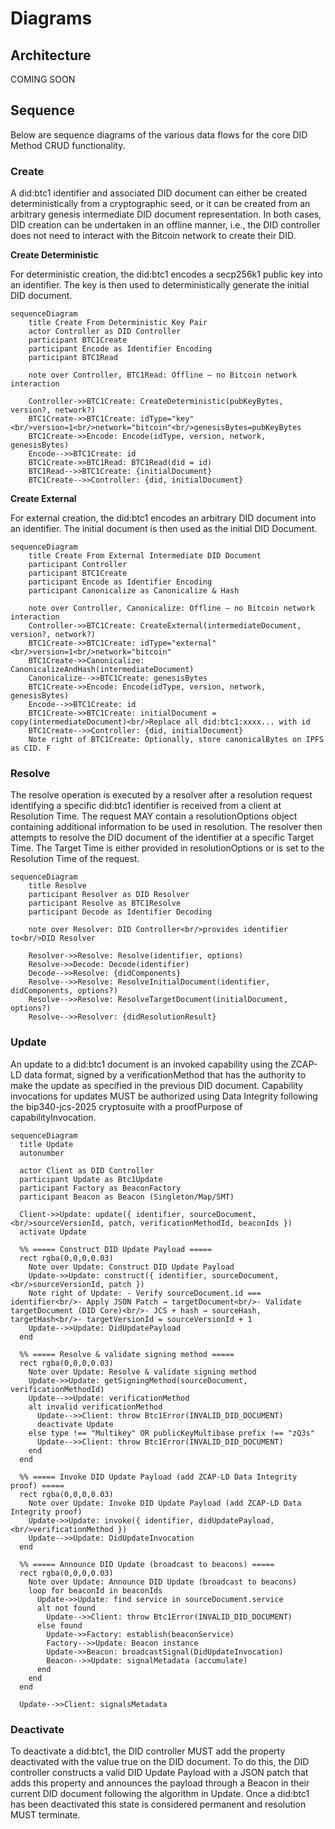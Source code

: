 # Diagrams

## Architecture

COMING SOON

## Sequence

Below are sequence diagrams of the various data flows for the core DID Method CRUD functionality.

### Create

A did:btc1 identifier and associated DID document can either be created deterministically from a cryptographic seed, or it can be created from an arbitrary genesis intermediate DID document representation. In both cases, DID creation can be undertaken in an offline manner, i.e., the DID controller does not need to interact with the Bitcoin network to create their DID.

**Create Deterministic**

For deterministic creation, the did:btc1 encodes a secp256k1 public key into an identifier. The key is then used to deterministically generate the initial DID document.

```mermaid
sequenceDiagram
    title Create From Deterministic Key Pair
    actor Controller as DID Controller
    participant BTC1Create
    participant Encode as Identifier Encoding
    participant BTC1Read

    note over Controller, BTC1Read: Offline — no Bitcoin network interaction

    Controller->>BTC1Create: CreateDeterministic(pubKeyBytes, version?, network?)
    BTC1Create->>BTC1Create: idType="key"<br/>version=1<br/>network="bitcoin"<br/>genesisBytes=pubKeyBytes
    BTC1Create->>Encode: Encode(idType, version, network, genesisBytes)
    Encode-->>BTC1Create: id
    BTC1Create->>BTC1Read: BTC1Read(did = id)
    BTC1Read-->>BTC1Create: {initialDocument}
    BTC1Create-->>Controller: {did, initialDocument}

```

**Create External**

For external creation, the did:btc1 encodes an arbitrary DID document into an identifier. The initial document is then used as the initial DID Document.

```mermaid
sequenceDiagram
    title Create From External Intermediate DID Document
    participant Controller
    participant BTC1Create
    participant Encode as Identifier Encoding
    participant Canonicalize as Canonicalize & Hash

    note over Controller, Canonicalize: Offline — no Bitcoin network interaction
    Controller->>BTC1Create: CreateExternal(intermediateDocument, version?, network?)
    BTC1Create->>BTC1Create: idType="external"<br/>version=1<br/>network="bitcoin"
    BTC1Create->>Canonicalize: CanonicalizeAndHash(intermediateDocument)
    Canonicalize-->>BTC1Create: genesisBytes
    BTC1Create->>Encode: Encode(idType, version, network, genesisBytes)
    Encode-->>BTC1Create: id
    BTC1Create->>BTC1Create: initialDocument = copy(intermediateDocument)<br/>Replace all did:btc1:xxxx... with id
    BTC1Create-->>Controller: {did, initialDocument}
    Note right of BTC1Create: Optionally, store canonicalBytes on IPFS as CID. F
```

### Resolve

The resolve operation is executed by a resolver after a resolution request identifying a specific did:btc1 identifier is received from a client at Resolution Time. The request MAY contain a resolutionOptions object containing additional information to be used in resolution. The resolver then attempts to resolve the DID document of the identifier at a specific Target Time. The Target Time is either provided in resolutionOptions or is set to the Resolution Time of the request.

```mermaid
sequenceDiagram
    title Resolve
    participant Resolver as DID Resolver
    participant Resolve as BTC1Resolve
    participant Decode as Identifier Decoding

    note over Resolver: DID Controller<br/>provides identifier to<br/>DID Resolver

    Resolver->>Resolve: Resolve(identifier, options)
    Resolve->>Decode: Decode(identifier)
    Decode-->>Resolve: {didComponents}
    Resolve-->>Resolve: ResolveInitialDocument(identifier, didComponents, options?)
    Resolve-->>Resolve: ResolveTargetDocument(initialDocument, options?)
    Resolve-->>Resolver: {didResolutionResult}
```

### Update

An update to a did:btc1 document is an invoked capability using the ZCAP-LD data format, signed by a verificationMethod that has the authority to make the update as specified in the previous DID document. Capability invocations for updates MUST be authorized using Data Integrity following the bip340-jcs-2025 cryptosuite with a proofPurpose of capabilityInvocation.

```mermaid
sequenceDiagram
  title Update
  autonumber

  actor Client as DID Controller
  participant Update as Btc1Update
  participant Factory as BeaconFactory
  participant Beacon as Beacon (Singleton/Map/SMT)

  Client->>Update: update({ identifier, sourceDocument,<br/>sourceVersionId, patch, verificationMethodId, beaconIds })
  activate Update

  %% ===== Construct DID Update Payload =====
  rect rgba(0,0,0,0.03)
    Note over Update: Construct DID Update Payload
    Update->>Update: construct({ identifier, sourceDocument,<br/>sourceVersionId, patch })
    Note right of Update: - Verify sourceDocument.id === identifier<br/>- Apply JSON Patch → targetDocument<br/>- Validate targetDocument (DID Core)<br/>- JCS + hash → sourceHash, targetHash<br/>- targetVersionId = sourceVersionId + 1
    Update-->>Update: DidUpdatePayload
  end

  %% ===== Resolve & validate signing method =====
  rect rgba(0,0,0,0.03)
    Note over Update: Resolve & validate signing method
    Update->>Update: getSigningMethod(sourceDocument, verificationMethodId)
    Update-->>Update: verificationMethod
    alt invalid verificationMethod
      Update-->>Client: throw Btc1Error(INVALID_DID_DOCUMENT)
      deactivate Update
    else type !== "Multikey" OR publicKeyMultibase prefix !== "zQ3s"
      Update-->>Client: throw Btc1Error(INVALID_DID_DOCUMENT)
    end
  end

  %% ===== Invoke DID Update Payload (add ZCAP-LD Data Integrity proof) =====
  rect rgba(0,0,0,0.03)
    Note over Update: Invoke DID Update Payload (add ZCAP-LD Data Integrity proof)
    Update->>Update: invoke({ identifier, didUpdatePayload,<br/>verificationMethod })
    Update-->>Update: DidUpdateInvocation
  end

  %% ===== Announce DID Update (broadcast to beacons) =====
  rect rgba(0,0,0,0.03)
    Note over Update: Announce DID Update (broadcast to beacons)
    loop for beaconId in beaconIds
      Update->>Update: find service in sourceDocument.service
      alt not found
        Update-->>Client: throw Btc1Error(INVALID_DID_DOCUMENT)
      else found
        Update->>Factory: establish(beaconService)
        Factory-->>Update: Beacon instance
        Update->>Beacon: broadcastSignal(DidUpdateInvocation)
        Beacon-->>Update: signalMetadata (accumulate)
      end
    end
  end

  Update-->>Client: signalsMetadata
```

### Deactivate

To deactivate a did:btc1, the DID controller MUST add the property deactivated with the value true on the DID document. To do this, the DID controller constructs a valid DID Update Payload with a JSON patch that adds this property and announces the payload through a Beacon in their current DID document following the algorithm in Update. Once a did:btc1 has been deactivated this state is considered permanent and resolution MUST terminate.